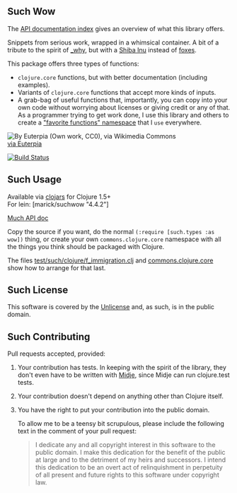 ## Such Wow

The [API documentation index](http://marick.github.io/suchwow) gives an overview of what this library offers.

Snippets from serious work, wrapped in a whimsical container. A bit of a tribute to the spirit of [_why](http://en.wikipedia.org/wiki/Why_the_lucky_stiff), but with a [Shiba Inu](http://en.wikipedia.org/wiki/Shiba_Inu) instead of [foxes](http://mislav.uniqpath.com/poignant-guide/images/the.foxes-3.png).

This package offers three types of functions:
* `clojure.core` functions, but with better documentation (including examples).
* Variants of `clojure.core` functions that accept more kinds of inputs.
* A grab-bag of useful functions that, importantly, you can copy into your own code without worrying about licenses or giving credit or any of that. As a programmer trying to get work done, I use this library and others to create a ["favorite functions" namespace](https://github.com/marick/clojure-commons/blob/master/src/commons/clojure/core.clj) that I `use` everywhere.

![By Euterpia (Own work, CC0), via Wikimedia Commons](http://upload.wikimedia.org/wikipedia/commons/thumb/d/df/Doge_homemade_meme.jpg/256px-Doge_homemade_meme.jpg)     
[via Euterpia](http://commons.wikimedia.org/wiki/File:Doge_homemade_meme.jpg)

[![Build Status](https://travis-ci.org/marick/suchwow.png?branch=master)](https://travis-ci.org/marick/suchwow)

## Such Usage

Available via [clojars](https://clojars.org/marick/suchwow) for Clojure 1.5+  
For lein: [marick/suchwow "4.4.2"]

[Much API doc](http://marick.github.io/suchwow/)

Copy the source if you want, do the normal `(:require
[such.types :as wow])` thing, or create your own `commons.clojure.core`
namespace with all the things you think should be packaged with Clojure. 

The files [test/such/clojure/f_immigration.clj](https://github.com/marick/suchwow/blob/master/test/such/f_immigration.clj) and [commons.clojure.core](https://github.com/marick/clojure-commons/blob/master/src/commons/clojure/core.clj) show how to arrange for that last.


## Such License

This software is covered by the [Unlicense](http://unlicense.org/)
and, as such, is in the public domain.

## Such Contributing

Pull requests accepted, provided:

1. Your contribution has tests. In keeping with the spirit of the library, they
   don't even have to be written with
   [Midje](https://github.com/marick/Midje), since Midje can run
   clojure.test tests.

2. Your contribution doesn't depend on anything other than Clojure itself.

3. You have the right to put your contribution into the public domain.

    To allow me to be a teensy bit scrupulous, please include the following text in
    the comment of your pull request:

    > I dedicate any and all copyright interest in this software to the
    > public domain. I make this dedication for the benefit of the public at
    > large and to the detriment of my heirs and successors. I intend this
    > dedication to be an overt act of relinquishment in perpetuity of all
    > present and future rights to this software under copyright law.

